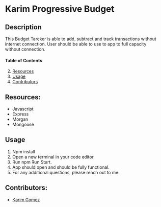 # Karim Progressive Budget

## Description

This Budget Tarcker is able to add, subtract and track transactions without internet connection. User should be able to use to app to full capacity without connection.


#### Table of Contents
2. [Resources](#resources)
5. [Usage](#usage)
6. [Contributors](#contributors)


## Resources:

- Javascript
- Express
- Morgan
- Mongoose


## Usage

1. Npm install 
2. Open a new terminal in your code editor.
3. Run npm Run Start.
4. App should open and should be fully functional.
5. For any additional questions, please reach out to me.

## Contributors:
* [Karim Gomez](https://github.com/kgomez1990) 